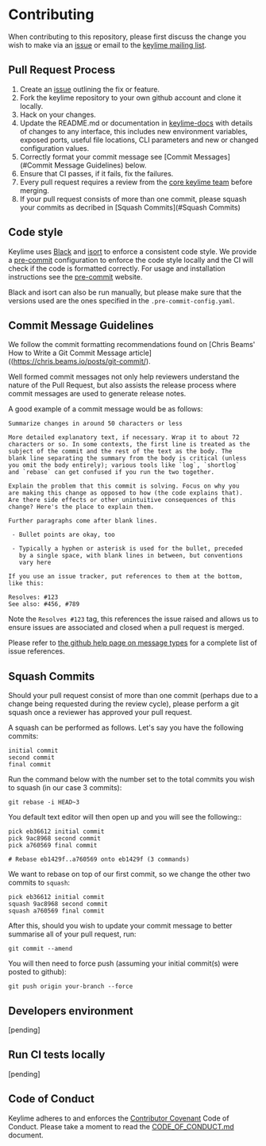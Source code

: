 # Contributing

When contributing to this repository, please first discuss the change you wish
to make via an [issue](https://github.com/keylime/keylime/issues) or email to the [keylime mailing list](https://groups.io/g/keylime).

## Pull Request Process

1. Create an [issue](https://github.com/keylime/keylime/issues)
   outlining the fix or feature.
2. Fork the keylime repository to your own github account and clone it locally.
3. Hack on your changes.
4. Update the README.md or documentation in [keylime-docs](https://github.com/keylime/keylime-docs)
   with details of changes to any interface, this includes new environment
   variables, exposed ports, useful file locations, CLI parameters and
   new or changed configuration values.
5. Correctly format your commit message see [Commit Messages](#Commit Message Guidelines)
   below.
6. Ensure that CI passes, if it fails, fix the failures.
7. Every pull request requires a review from the [core keylime team](https://github.com/orgs/keylime/teams/core)
   before merging.
8. If your pull request consists of more than one commit, please squash your
   commits as decribed in [Squash Commits](#Squash Commits)

## Code style

Keylime uses [Black](https://black.readthedocs.io/en/stable/) and [isort](https://pycqa.github.io/isort/) to enforce a 
consistent code style. We provide a [pre-commit](https://pre-commit.com/) configuration to enforce the code style 
locally and the CI will check if the code is formatted correctly. For usage and installation instructions see the 
[pre-commit](https://pre-commit.com/) website.

Black and isort can also be run manually, but please make sure that the versions used are the ones specified in the 
`.pre-commit-config.yaml`.

## Commit Message Guidelines

We follow the commit formatting recommendations found on [Chris Beams' How to Write a Git Commit Message article]((https://chris.beams.io/posts/git-commit/).

Well formed commit messages not only help reviewers understand the nature of
the Pull Request, but also assists the release process where commit messages
are used to generate release notes.

A good example of a commit message would be as follows:

```
Summarize changes in around 50 characters or less

More detailed explanatory text, if necessary. Wrap it to about 72
characters or so. In some contexts, the first line is treated as the
subject of the commit and the rest of the text as the body. The
blank line separating the summary from the body is critical (unless
you omit the body entirely); various tools like `log`, `shortlog`
and `rebase` can get confused if you run the two together.

Explain the problem that this commit is solving. Focus on why you
are making this change as opposed to how (the code explains that).
Are there side effects or other unintuitive consequences of this
change? Here's the place to explain them.

Further paragraphs come after blank lines.

 - Bullet points are okay, too

 - Typically a hyphen or asterisk is used for the bullet, preceded
   by a single space, with blank lines in between, but conventions
   vary here

If you use an issue tracker, put references to them at the bottom,
like this:

Resolves: #123
See also: #456, #789
```

Note the `Resolves #123` tag, this references the issue raised and allows us to
ensure issues are associated and closed when a pull request is merged.

Please refer to [the github help page on message types](https://help.github.com/articles/closing-issues-using-keywords/)
for a complete list of issue references.

## Squash Commits

Should your pull request consist of more than one commit (perhaps due to
a change being requested during the review cycle), please perform a git squash
once a reviewer has approved your pull request.

A squash can be performed as follows. Let's say you have the following commits:

    initial commit
    second commit
    final commit

Run the command below with the number set to the total commits you wish to
squash (in our case 3 commits):

    git rebase -i HEAD~3

You default text editor will then open up and you will see the following::

    pick eb36612 initial commit
    pick 9ac8968 second commit
    pick a760569 final commit

    # Rebase eb1429f..a760569 onto eb1429f (3 commands)

We want to rebase on top of our first commit, so we change the other two commits
to `squash`:

    pick eb36612 initial commit
    squash 9ac8968 second commit
    squash a760569 final commit

After this, should you wish to update your commit message to better summarise
all of your pull request, run:

    git commit --amend

You will then need to force push (assuming your initial commit(s) were posted
to github):

    git push origin your-branch --force

## Developers environment

[pending]

## Run CI tests locally

[pending]

## Code of Conduct

Keylime adheres to and enforces the [Contributor Covenant](http://contributor-covenant.org/version/1/4/) Code of Conduct.
Please take a moment to read the [CODE_OF_CONDUCT.md](https://github.com/keylime/keylime/blob/master/CODE_OF_CONDUCT.md) document.


